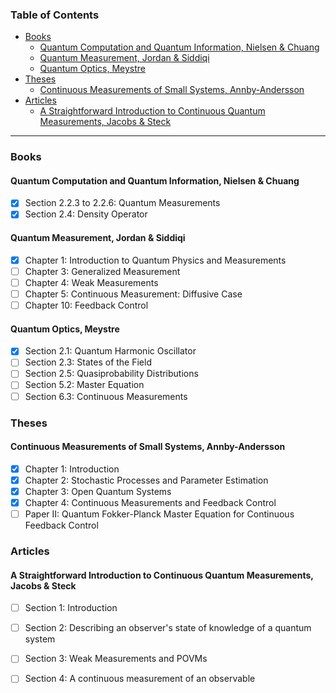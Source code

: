 ### Table of Contents <!-- omit in toc -->
- [Books](#books)
  - [Quantum Computation and Quantum Information, Nielsen \& Chuang](#quantum-computation-and-quantum-information-nielsen--chuang)
  - [Quantum Measurement, Jordan \& Siddiqi](#quantum-measurement-jordan--siddiqi)
  - [Quantum Optics, Meystre](#quantum-optics-meystre)
- [Theses](#theses)
  - [Continuous Measurements of Small Systems, Annby-Andersson](#continuous-measurements-of-small-systems-annby-andersson)
- [Articles](#articles)
  - [A Straightforward Introduction to Continuous Quantum Measurements, Jacobs \& Steck](#a-straightforward-introduction-to-continuous-quantum-measurements-jacobs--steck)

___

### Books
#### Quantum Computation and Quantum Information, Nielsen & Chuang
* [x] Section 2.2.3 to 2.2.6: Quantum Measurements
* [x] Section 2.4: Density Operator

#### Quantum Measurement, Jordan & Siddiqi
* [x] Chapter 1: Introduction to Quantum Physics and Measurements
* [ ] Chapter 3: Generalized Measurement
* [ ] Chapter 4: Weak Measurements
* [ ] Chapter 5: Continuous Measurement: Diffusive Case
* [ ] Chapter 10: Feedback Control

#### Quantum Optics, Meystre
* [x] Section 2.1: Quantum Harmonic Oscillator
* [ ] Section 2.3: States of the Field
* [ ] Section 2.5: Quasiprobability Distributions
* [ ] Section 5.2: Master Equation
* [ ] Section 6.3: Continuous Measurements

### Theses
#### Continuous Measurements of Small Systems, Annby-Andersson
* [x] Chapter 1: Introduction
* [x] Chapter 2: Stochastic Processes and Parameter Estimation
* [x] Chapter 3: Open Quantum Systems
* [x] Chapter 4: Continuous Measurements and Feedback Control
* [ ] Paper II: Quantum Fokker-Planck Master Equation for Continuous Feedback Control

### Articles
#### A Straightforward Introduction to Continuous Quantum Measurements, Jacobs & Steck
* [ ] Section 1: Introduction
* [ ] Section 2: Describing an observer's state of knowledge of a quantum system
* [ ] Section 3: Weak Measurements and POVMs
* [ ] Section 4: A continuous measurement of an observable



